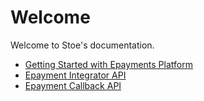 # Welcome
Welcome to Stoe's documentation.

* [Getting Started with Epayments Platform](./getting_started)
* [Epayment Integrator API](assets/swagger/swagger_integrator_merchant_bankaxept.md)
* [Epayment Callback API](assets/swagger/swagger_integrator_partner_bankaxept.md)
